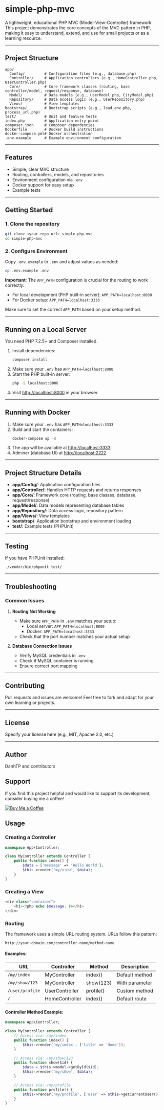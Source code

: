 # simple-php-mvc

A lightweight, educational PHP MVC (Model-View-Controller) framework. This project demonstrates the core concepts of the MVC pattern in PHP, making it easy to understand, extend, and use for small projects or as a learning resource.

---

## Project Structure

```
app/
  Config/         # Configuration files (e.g., database.php)
  Controller/     # Application controllers (e.g., HomeController.php, UserController.php)
  Core/           # Core framework classes (routing, base controller/model, request/response, database)
  Model/          # Data models (e.g., UserModel.php, CityModel.php)
  Repository/     # Data access logic (e.g., UserRepository.php)
  Views/          # View templates
bootstrap/        # Bootstrap scripts (e.g., load_env.php, process_url.php)
test/             # Unit and feature tests
index.php         # Application entry point
composer.json     # Composer dependencies
Dockerfile        # Docker build instructions
docker-compose.yml# Docker orchestration
.env.example      # Example environment configuration
```

---

## Features
- Simple, clear MVC structure
- Routing, controllers, models, and repositories
- Environment configuration via `.env`
- Docker support for easy setup
- Example tests

---

## Getting Started

### 1. Clone the repository
```sh
git clone <your-repo-url> simple-php-mvc
cd simple-php-mvc
```

### 2. Configure Environment
Copy `.env.example` to `.env` and adjust values as needed:
```sh
cp .env.example .env
```

**Important**: The `APP_PATH` configuration is crucial for the routing to work correctly:
- For local development (PHP built-in server): `APP_PATH=localhost:8000`
- For Docker setup: `APP_PATH=localhost:3333`

Make sure to set the correct `APP_PATH` based on your setup method.

---

## Running on a Local Server

You need PHP 7.2.5+ and Composer installed.

1. Install dependencies:
   ```sh
   composer install
   ```
2. Make sure your `.env` has `APP_PATH=localhost:8000`
3. Start the PHP built-in server:
   ```sh
   php -S localhost:8000
   ```
4. Visit [http://localhost:8000](http://localhost:8000) in your browser.

---

## Running with Docker

1. Make sure your `.env` has `APP_PATH=localhost:3333`
2. Build and start the containers:
   ```sh
   docker-compose up -d
   ```
3. The app will be available at [http://localhost:3333](http://localhost:3333)
4. Adminer (database UI) at [http://localhost:2222](http://localhost:2222)

---

## Project Structure Details
- **app/Config/**: Application configuration files
- **app/Controller/**: Handles HTTP requests and returns responses
- **app/Core/**: Framework core (routing, base classes, database, request/response)
- **app/Model/**: Data models representing database tables
- **app/Repository/**: Data access logic, repository pattern
- **app/Views/**: View templates
- **bootstrap/**: Application bootstrap and environment loading
- **test/**: Example tests (PHPUnit)

---

## Testing

If you have PHPUnit installed:
```sh
./vendor/bin/phpunit test/
```

---

## Troubleshooting

### Common Issues

1. **Routing Not Working**
   - Make sure `APP_PATH` in `.env` matches your setup:
     - Local server: `APP_PATH=localhost:8000`
     - Docker: `APP_PATH=localhost:3333`
   - Check that the port number matches your actual setup

2. **Database Connection Issues**
   - Verify MySQL credentials in `.env`
   - Check if MySQL container is running
   - Ensure correct port mapping

---

## Contributing
Pull requests and issues are welcome! Feel free to fork and adapt for your own learning or projects.

---

## License
Specify your license here (e.g., MIT, Apache 2.0, etc.)

---

## Author
DanhTP and contributors

## Support

If you find this project helpful and would like to support its development, consider buying me a coffee!

[![Buy Me a Coffee](https://img.shields.io/badge/Buy%20Me%20a%20Coffee-FFDD00?style=for-the-badge&logo=buy-me-a-coffee&logoColor=black)](https://buymeacoffee.com/phuongdanh)

## Usage

### Creating a Controller

```php
namespace App\Controller;

class MyController extends Controller {
    public function index() {
        $data = ['message' => 'Hello World'];
        $this->render('my/view', $data);
    }
}
```

### Creating a View

```php
<div class="container">
    <h1><?php echo $message; ?></h1>
</div>
```

### Routing

The framework uses a simple URL routing system. URLs follow this pattern:
```
http://your-domain.com/controller-name/method-name
```

#### Examples:

| URL | Controller | Method | Description |
|-----|------------|--------|-------------|
| `/my/index` | MyController | index() | Default method |
| `/my/show/123` | MyController | show(123) | With parameter |
| `/user/profile` | UserController | profile() | Custom method |
| `/` | HomeController | index() | Default route |

#### Controller Method Example:

```php
namespace App\Controller;

class MyController extends Controller {
    // Access via: /my/index
    public function index() {
        $this->render('my/index', ['title' => 'Home']);
    }

    // Access via: /my/show/123
    public function show($id) {
        $data = $this->model->getById($id);
        $this->render('my/show', $data);
    }

    // Access via: /my/profile
    public function profile() {
        $this->render('my/profile', ['user' => $this->getCurrentUser()]);
    }
}
```
